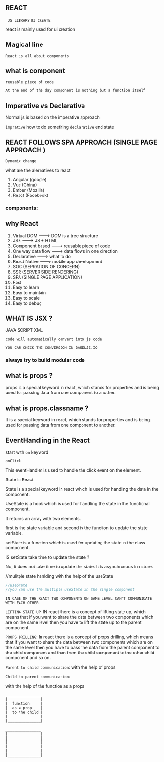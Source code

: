 ## REACT 

` JS LIBRARY` 
`UI CREATE`

react is mainly used for ui creation 

## Magical line
  `React is all about components`


## what is component 
  `reusable piece of code`


`At the end of the day component is nothing but a function itself `


## Imperative vs Declarative

Normal js is based on the imperative approach 

`imprative`  how to do something
`declarative`  end state 



## REACT FOLLOWS SPA APPROACH (SINGLE PAGE APPROACH )

`Dynamic change`

what are the alernatives to react

1. Angular (google)
2. Vue (China)
3. Ember (Mozilla)
4. React (Facebook)

### components: 

## why React 

1. Virtual DOM ---> DOM is a tree structure
2. JSX ---> JS + HTML
3. Component based ---> reusable piece of code
4. One way data flow ---> data flows in one direction
5. Declarative ---> what to do
6. React Native ---> mobile app development
7. SOC (SEPRATION OF CONCERN)
8. SSR (SERVER SIDE RENDERING)
9. SPA (SINGLE PAGE APPLICATION)
10. Fast
11. Easy to learn
12. Easy to maintain
13. Easy to scale
14. Easy to debug



## WHAT IS JSX ? 

JAVA SCRIPT XML



`code will automatically convert into js code`

`YOU CAN CHECK THE CONVERSION IN BABELJS.IO`


### always try to build modular code


## what is props ?

props is a special keyword in react, which stands for properties and is being used for passing data from one component to another.


## what is props.classname ?
It is a special keyword in react, which stands for properties and is being used for passing data from one component to another.

## EventHandling in the React 


start with `on` keyword

`onClick`

This eventHandler is used to handle the click event on the element.

State in React

State is a special keyword in react which is used for handling the data in the component.

UseState is a hook which is used for handling the state in the functional component.

It returns an array with two elements.

first is the state variable and second is the function to update the state variable.

setState is a function which is used for updating the state in the class component.

IS setState take time to update the state ?

No, it does not take time to update the state.
It is asynchronous in nature.


//mulitple state hanlding with the help of the useState 

```js
//useState
//you can use the multiple useState in the single component


```

`IN CASE OF THE REACT TWO COMPONENTS ON SAME LEVEL CAN'T COMMUNICATE WITH EACH OTHER`



`LIFTING STATE UP`: IN react there is a concept of lifting state up, which means that if you want to share the data between two components which are on the same level then you have to lift the state up to the parent component.


`PROPS DRILLING`: In react there is a concept of props drilling, which means that if you want to share the data between two components which are on the same level then you have to pass the data from the parent component to the child component and then from the child component to the other child component and so on.


`Parent to child communication`: with the help of props

`Child to parent communication`:

with the help of the function as a props

```
________________
|               |
|  function     |
|  as a prop    |
|  to the child |
|               |
|_______________|

________________
|               |
|               |
|               |
|               |
|               |
|_______________|

```

